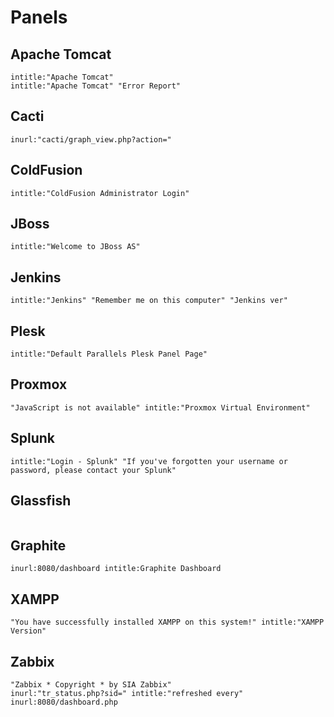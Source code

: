 # Panels

## Apache Tomcat

```
intitle:"Apache Tomcat"
intitle:"Apache Tomcat" "Error Report"
```

## Cacti

```
inurl:"cacti/graph_view.php?action="
```

## ColdFusion

```
intitle:"ColdFusion Administrator Login"
```

## JBoss

```
intitle:"Welcome to JBoss AS"
```

## Jenkins

```
intitle:"Jenkins" "Remember me on this computer" "Jenkins ver"
```

## Plesk

```
intitle:"Default Parallels Plesk Panel Page"
```

## Proxmox

```
"JavaScript is not available" intitle:"Proxmox Virtual Environment"
```

## Splunk

```
intitle:"Login - Splunk" "If you've forgotten your username or password, please contact your Splunk"
```

## Glassfish

```

```

## Graphite

```
inurl:8080/dashboard intitle:Graphite Dashboard
```

## XAMPP

```
"You have successfully installed XAMPP on this system!" intitle:"XAMPP Version"
```

## Zabbix

```
"Zabbix * Copyright * by SIA Zabbix"
inurl:"tr_status.php?sid=" intitle:"refreshed every"
inurl:8080/dashboard.php
```